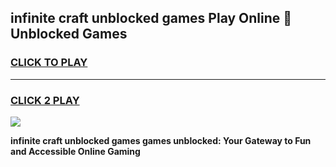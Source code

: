 
## infinite craft unblocked games Play Online 👋 Unblocked Games
<h3>
<a href="https://premium.freeplayer.one?title=infinite_craft_unblocked_games&ref=19F">CLICK TO PLAY</a></h3>
<hr>

<h3>
<a href="https://premium.freeplayer.one?title=infinite_craft_unblocked_games&ref=19F">CLICK 2 PLAY</a>
  
</h3>

<a href="https://premium.freeplayer.one?title=infinite_craft_unblocked_games&ref=19F"><img src="https://clearcache.store/games.png"></a>


**infinite craft unblocked games games unblocked: Your Gateway to Fun and Accessible Online Gaming**
